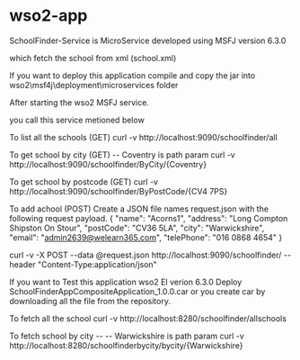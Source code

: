 # wso2-app
SchoolFinder-Service is MicroService developed using MSFJ version 6.3.0

which fetch the school from xml (school.xml)

If you want to deploy this application compile and copy the jar into wso2\msf4j\deployment\microservices folder

After starting the wso2 MSFJ service.

you call this service metioned below

To list all the schools (GET)
curl -v http://localhost:9090/schoolfinder/all

To get school by city (GET) -- Coventry is path param
curl -v http://localhost:9090/schoolfinder/ByCity/{Coventry}

To get school by postcode (GET)
curl -v http://localhost:9090/schoolfinder/ByPostCode/{CV4 7PS}

To add achool (POST)
Create a JSON file names request.json with the following request payload.
{
"name": "Acorns1",
"address": "Long Compton Shipston On Stour",
"postCode": "CV36 5LA",
"city": "Warwickshire",
"email": "admin2639@welearn365.com",
"telePhone": "016 0868 4654"
}
		
curl -v -X POST --data @request.json http://localhost:9090/schoolfinder/ --header "Content-Type:application/json"

If you want to Test this application wso2 EI verion 6.3.0
Deploy SchoolFinderAppCompositeApplication_1.0.0.car or you create car by downloading all the file from the repository. 

To fetch all the school 
curl -v  http://localhost:8280/schoolfinder/allschools

To fetch school by city -- -- Warwickshire is path param
curl -v  http://localhost:8280/schoolfinderbycity/bycity/{Warwickshire}
